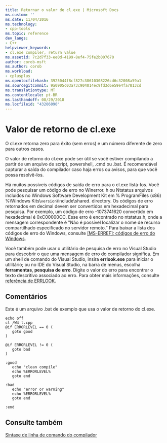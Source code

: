 ```yaml
---
title: Retornar o valor de cl.exe | Microsoft Docs
ms.custom: ''
ms.date: 11/04/2016
ms.technology:
- cpp-tools
ms.topic: reference
dev_langs:
- C++
helpviewer_keywords:
- cl.exe compiler, return value
ms.assetid: 7c2d7f33-ee0d-4199-8ef4-75fe2b007670
author: corob-msft
ms.author: corob
ms.workload:
- cplusplus
ms.openlocfilehash: 3925044f8cf827c38610308226cd6c32008a59a1
ms.sourcegitcommit: 9a0905c03a73c904014ec9fd3d6e59e4fa7813cd
ms.translationtype: MT
ms.contentlocale: pt-BR
ms.lasthandoff: 08/29/2018
ms.locfileid: "43206090"
---
```

# <a name="return-value-of-clexe"></a>Valor de retorno de cl.exe
O cl.exe retorna zero para êxito (sem erros) e um número diferente de zero para outros casos.  
  
 O valor de retorno do cl.exe pode ser útil se você estiver compilando a partir de um arquivo de script, powershell, .cmd ou .bat. É recomendável capturar a saída do compilador caso haja erros ou avisos, para que você possa resolvê-los.  
  
 Há muitos possíveis códigos de saída de erro para o cl.exe listá-los. Você pode pesquisar um código de erro no Winerror. h ou Ntstatus arquivos incluídos no Windows Software Development Kit em % ProgramFiles (x86) %\Windows Kits\\`version`\include\shared\. directory. Os códigos de erro retornados em decimal devem ser convertidos em hexadecimal para pesquisa. Por exemplo, um código de erro -1073741620 convertido em hexadecimal é 0xC00000CC. Esse erro é encontrado no ntstatus.h, onde a mensagem correspondente é "Não é possível localizar o nome de recurso compartilhado especificado no servidor remoto.” Para baixar a lista dos códigos de erro do Windows, consulte [ &#91;MS-ERREF&#93;: códigos de erro do Windows](https://msdn.microsoft.com/library/cc231196).  
  
 Você também pode usar o utilitário de pesquisa de erro no Visual Studio para descobrir o que uma mensagem de erro do compilador significa. Em um shell de comando do Visual Studio, insira **errlook.exe** para iniciar o utilitário; ou no IDE do Visual Studio, na barra de menus, escolha **ferramentas**, **pesquisa de erro**. Digite o valor do erro para encontrar o texto descritivo associado ao erro. Para obter mais informações, consulte [referência de ERRLOOK](../../build/reference/errlook-reference.md).  
  
## <a name="remarks"></a>Comentários  
 Este é um arquivo .bat de exemplo que usa o valor de retorno do cl.exe.  
  
```  
echo off  
cl /W4 t.cpp  
@if ERRORLEVEL == 0 (  
   goto good  
)  
  
@if ERRORLEVEL != 0 (  
   goto bad  
)  
  
:good  
   echo "clean compile"  
   echo %ERRORLEVEL%  
   goto end  
  
:bad  
   echo "error or warning"  
   echo %ERRORLEVEL%  
   goto end  
  
:end  
```  
  
## <a name="see-also"></a>Consulte também  
 [Sintaxe de linha de comando do compilador](../../build/reference/compiler-command-line-syntax.md)